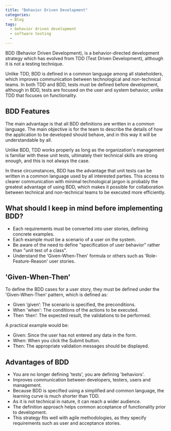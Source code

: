 ```yaml
---
title: "Behavior Driven Development"
categories:
  - Blog
tags:
  - behavior driven development
  - software testing
  - 
---
```


BDD (Behavior Driven Development), is a behavior-directed development strategy which has evolved from TDD (Test Driven Development), although it is not a testing technique.

Unlike TDD, BDD is defined in a common language among all stakeholders, which improves communication between technological and non-technical teams. In both TDD and BDD, tests must be defined before development, although in BDD, tests are focused on the user and system behavior</b>, unlike TDD that focuses on functionality.

<h2>BDD Features</h2>

The main advantage is that all BDD definitions are written in a common language. The main objective is for the team to describe the details of how the application to be developed should behave, and in this way it will be understandable by all.

Unlike BDD, TDD works properly as long as the organization's management is familiar with these unit tests, ultimately their technical skills are strong enough, and this is not always the case.

In these circumstances, BDD has the advantage that unit tests can be written in a common language used by all interested parties. This access to clearer communication with minimal technological jargon is probably the greatest advantage of using BDD, which makes it possible for collaboration between technical and non-technical teams to be executed more efficiently.


<h2>What should I keep in mind before implementing BDD?</h2>
<ul>
<li>Each requirements must be converted into user stories, defining concrete examples.</li>
<li>Each example must be a scenario of a user on the system.</li>
<li>Be aware of the need to define "specification of user behavior" rather than "unit test of a class".</li>
<li>Understand the 'Given-When-Then' formula or others such as 'Role-Feature-Reason' user stories. </li>
</ul>


<h2>'Given-When-Then'</h2>

To define the BDD cases for a user story, they must be defined under the 'Given-When-Then' pattern, which is defined as:
<ul>
<li>Given ‘given’: The scenario is specified, the preconditions.</li>
<li>When 'when': The conditions of the actions to be executed.</li>
<li>Then ‘then’: The expected result, the validations to be performed.</li>
</ul>

A practical example would be:
<ul>
<li>Given: Since the user has not entered any data in the form.</li>
<li>When: When you click the Submit button.</li>
<li>Then: The appropriate validation messages should be displayed.</li>
</ul>


<h2>Advantages of BDD </h2>
<ul>

<li>You are no longer defining 'tests', you are defining 'behaviors'.</li>
<li>Improves communication between developers, testers, users and management.</li>
<li>Because BDD is specified using a simplified and common language, the learning curve is much shorter than TDD.</li>
<li>As it is not technical in nature, it can reach a wider audience.</li>
<li>The definition approach helps common acceptance of functionality prior to development.</li>
<li>This strategy fits well with agile methodologies, as they specify requirements such as user and acceptance stories.</li>
</ul>